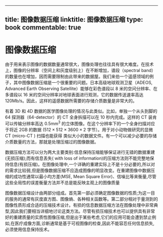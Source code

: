 
---
title: 图像数据压缩
linktitle: 图像数据压缩
type: book
commentable: true
---

# 图像数据压缩

由于用来表示图像的数据数量通常很大，图像处理也往往具有很大难度。在技术上，图像的分辨率（空间上和灰度级别上）在不断增加，谱段（spectral band）的数量也在增加，因而需要限制由此带来的数据屋。我们来伯一个遥感领域的例子，其中图像数据压缩是一个很重要的问题。日本高级地球观测卫星（ADEOS, Advanced Earth Observing Satellite）能够在彩色谱段以 8 米的空问分辨率、在多谱段以 16 米的空间分辨率对地球表面进行观测，它的数据传送速率高达 120Mb/s。因此，这样的遥感数据所需要的存储介质数量是非常大的。

有着 3D 和 4D 数据的医学图像处理的情况与此类似。比如，单独一个从头到脚的 64 探测器（64-detector）的 CT 全身拆描可以在 10 秒内完成。这样的 CT 装肯可以传输分辨率高达 $0.5 \mathrm{mm}^{3}$ 的立体图像。在这个分辨率下的一个全身扫描对应 于将近 2GB 的数据 ($512 \times 512 \times 3600 \times 2$ 字节）。用于对小动物做研究的显微 CT (micro-CT ) 扫描也能获得 类似大小的数据文件。有一个可以减少必要的存储介质数量的方法，那就是处理压缩过的图像数据。

数据压缩方法可以分为两大主要类别:信息保持压缩能够保证进行无错的数据重建(无损压缩);而有信息丢失( with loss of information)的压缩方法则不能完整地保持信息(有损压缩)。在图像处理中,一个详确的重建实际上不是十分必要的,所以对的需求比较弱,但是图像数据压缩不应造成图像的明显改变。在重建图像中数据压缩的成功性通常以最小均方差(MSE, Mean Square Error)、信噪比等来衡量,尽管这些全局性的误差衡量方法并不总是能反映主观上的图像质量

图像数据压缩设计由两部分组成。首先第一部必须确定图像数据的性质;为这一目的服务的通常有灰度直方图、图像熵、各种相关函数等。第二部分相对于量测到的图像性质形成合适的压缩技术设计。有损的信息数据压缩方法在图像处理中非常典型,因此我们要相当详细地讨论这类方法。尽管有损压缩技术也可以提供具有非常好的重建质量的实质性图像压缩,但是出于某些考虑,它们的应用可能会遭到禁止例如,在医疗成像方面,诊断通常是基于可视图像的检查,因此不能容忍任何信息损失,必须使用信息保持技术。

    